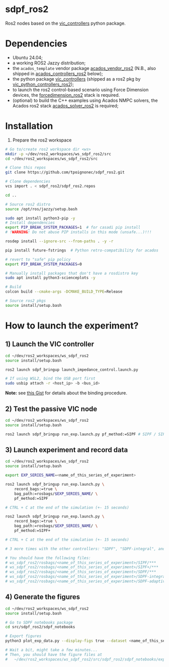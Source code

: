 # sdpf_ros2
Ros2 nodes based on the [vic_controllers](https://github.com/tpoignonec/vic_python_controllers) python package.

# Dependencies

- Ubuntu 24.04;
- a working ROS2 Jazzy distribution;
- the `acados_template` vendor package [acados_vendor_ros2](https://github.com/tpoignonec/acados_vendor_ros2.git) (N.B., also shipped in [acados_controllers_ros2](https://github.com/tpoignonec/acados_controllers_ros2.git) below);
- the python package [vic_controllers](https://github.com/tpoignonec/vic_python_controllers.git) (shipped as a ros2 pkg by [vic_python_controllers_ros2](https://github.com/tpoignonec/vic_python_controllers_ros2.git));
- to launch the ros2 control-based scenario using Force Dimension devices, the [forcedimension_ros2](https://github.com/ICube-Robotics/forcedimension_ros2.git) stack is required.
- (optional) to build the C++ examples using Acados NMPC solvers, the Acados ros2 stack [acados_solver_ros2](https://github.com/ICube-Robotics/acados_solver_ros2.git) is required;

# Installation

1) Prepare the ros2 workspace


```bash
# Go to/create ros2 workspace dir <ws>
mkdir -p ~/dev/ros2_workspaces/ws_sdpf_ros2/src
cd ~/dev/ros2_workspaces/ws_sdpf_ros2/src

# Clone this repos
git clone https://github.com/tpoignonec/sdpf_ros2.git

# Clone dependencies
vcs import . < sdpf_ros2/sdpf_ros2.repos

cd ..
```

```bash
# Source ros2 distro
source /opt/ros/jazzy/setup.bash

sudo apt install python3-pip -y
# Install dependencies
export PIP_BREAK_SYSTEM_PACKAGES=1  # for casadi pip install
# !WARNING! Do not abuse PIP installs in this mode (unsafe...)!!!

rosdep install --ignore-src --from-paths . -y -r

pip install future-fstrings  # Python retro-compatibility for acados

# revert to "safe" pip policy
export PIP_BREAK_SYSTEM_PACKAGES=0

# Manually install packages that don't have a rosdistro key
sudo apt install python3-scienceplots -y

# Build
colcon build --cmake-args -DCMAKE_BUILD_TYPE=Release
```

```bash
# Source ros2 pkgs
source install/setup.bash
```

# How to launch the experiment?

## 1) Launch the VIC controller

```bash
cd ~/dev/ros2_workspaces/ws_sdpf_ros2
source install/setup.bash

ros2 launch sdpf_bringup launch_impedance_control.launch.py
```

```bash
# If using WSL2, bind the USB port first
sudo usbip attach -r <host_ip> -b <bus_id>
```
__Note:__ see [this Gist](https://gist.github.com/tpoignonec/762a108b25a460eb98e0d05412f4da18) for details about the binding procedure.

## 2) Test the passive VIC node


```bash
cd ~/dev/ros2_workspaces/ws_sdpf_ros2
source install/setup.bash

ros2 launch sdpf_bringup run_exp.launch.py pf_method:=SIPF # SIPF / SIPF+ / SDPF / etc.
```

## 3) Launch experiment and record data

```bash
cd ~/dev/ros2_workspaces/ws_sdpf_ros2
source install/setup.bash

export EXP_SERIES_NAME=<name_of_this_series_of_experiment>

ros2 launch sdpf_bringup run_exp.launch.py \
    record_bags:=true \
    bag_path:=rosbags/$EXP_SERIES_NAME/ \
    pf_method:=SIPF

# CTRL + C at the end of the simulation (+- 15 seconds)

ros2 launch sdpf_bringup run_exp.launch.py \
    record_bags:=true \
    bag_path:=rosbags/$EXP_SERIES_NAME/ \
    pf_method:=SIPF+

# CTRL + C at the end of the simulation (+- 15 seconds)

# 3 more times with the other controllers: "SDPF", "SDPF-integral", and "SDPF-adaptive"

# You should have the following files:
# ws_sdpf_ros2/rosbags/<name_of_this_series_of_experiment>/SIPF/***
# ws_sdpf_ros2/rosbags/<name_of_this_series_of_experiment>/SIPF+/***
# ws_sdpf_ros2/rosbags/<name_of_this_series_of_experiment>/SDPF/***
# ws_sdpf_ros2/rosbags/<name_of_this_series_of_experiment>/SDPF-integral/***
# ws_sdpf_ros2/rosbags/<name_of_this_series_of_experiment>/SDPF-adaptive/***
```

## 4) Generate the figures

```bash
cd ~/dev/ros2_workspaces/ws_sdpf_ros2
source install/setup.bash

# Go to SDPF notebooks package
cd src/sdpf_ros2/sdpf_notebooks

# Export figures
python3 plot_exp_data.py --display-figs true --dataset <name_of_this_series_of_experiment>

# Wait a bit, might take a few minutes...
# Then, you should have the figure files at
#   ~/dev/ros2_workspaces/ws_sdpf_ros2/src/sdpf_ros2/sdpf_notebooks/export_figures/exp_results-<name_of_this_series_of_experiment>/***
```
 